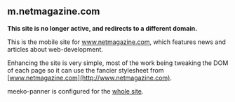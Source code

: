 m.netmagazine.com
-----------------

**This site is no longer active, and redirects to a different domain.**

This is the mobile site for www.netmagazine.com, which features news and articles about web-development.

Enhancing the site is very simple, most of the work being tweaking the DOM of each page so it can use the fancier stylesheet from [www.netmagazine.com](http://www.netmagazine.com).

meeko-panner is configured for the [whole site](http://m.netmagazine.com/).
